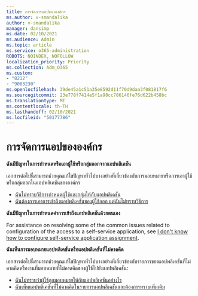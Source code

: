 ```yaml
---
title: การจัดการแอปขององค์กร
ms.author: v-smandalika
author: v-smandalika
manager: dansimp
ms.date: 02/10/2021
ms.audience: Admin
ms.topic: article
ms.service: o365-administration
ROBOTS: NOINDEX, NOFOLLOW
localization_priority: Priority
ms.collection: Adm_O365
ms.custom:
- "8212"
- "9003230"
ms.openlocfilehash: 39de45a1c51a35e8592d11f70d9daa3f081817f6
ms.sourcegitcommit: 23e778f7414e5f1a98cc786146fe76d622b458bc
ms.translationtype: MT
ms.contentlocale: th-TH
ms.lasthandoff: 02/10/2021
ms.locfileid: "50177786"
---
```

# <a name="management-of-enterprise-apps"></a>การจัดการแอปขององค์กร

**ฉันมีปัญหาในการกําหนดหรือเอาผู้ใช้หรือกลุ่มออกจากแอปพลิเคชัน**

เอกสารต่อไปนี้สามารถช่วยคุณแก้ไขปัญหาทั่วไปบางอย่างที่เกี่ยวข้องกับการมอบหมายหรือการเอาผู้ใช้หรือกลุ่มออกในแอปพลิเคชันขององค์กร

- [ฉันไม่ทราบวิธีการกําหนดผู้ใช้และกลุ่มให้กับแอปพลิเคชัน](https://docs.microsoft.com/azure/active-directory/manage-apps/assign-user-or-group-access-portal)
- [ฉันต้องการเอาการเข้าถึงแอปพลิเคชันของผู้ใช้ออก แต่ฉันไม่ทราบวิธีการ](https://docs.microsoft.com/azure/active-directory/manage-apps/methods-for-removing-user-access)

**ฉันมีปัญหาในการกําหนดค่าการเข้าถึงแอปพลิเคชันด้วยตนเอง**

For assistance on resolving some of the common issues related to configuration of the access to a self-service application, see [I don't know how to configure self-service application assignment](https://docs.microsoft.com/azure/active-directory/manage-apps/manage-self-service-access).

**ฉันเห็นการมอบหมายแอปพลิเคชันหรือแอปพลิเคชันที่ไม่คาดคิด**

เอกสารต่อไปนี้สามารถช่วยคุณแก้ไขปัญหาทั่วไปบางอย่างที่เกี่ยวข้องกับรายการของแอปพลิเคชันที่ไม่คาดคิดหรืองานที่มอบหมายที่ไม่คาดคิดของผู้ใช้ไปยังแอปพลิเคชัน:

- [ฉันไม่ทราบว่าผู้ใช้ถูกมอบหมายให้กับแอปพลิเคชันอย่างไร](https://docs.microsoft.com/azure/active-directory/manage-apps/ways-users-get-assigned-to-applications)
- [ฉันเห็นแอปพลิเคชันที่ไม่คาดคิดในรายการแอปพลิเคชันและต้องการทราบเพิ่มเติม](https://docs.microsoft.com/azure/active-directory/manage-apps/application-types)












